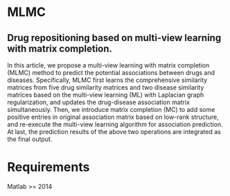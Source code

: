 # MLMC

## Drug repositioning based on multi-view learning with matrix completion.

In this article, we propose a multi-view learning with matrix completion (MLMC) method to predict the potential associations between drugs and diseases. Specifically, MLMC first learns the comprehensive similarity matrices from five drug similarity matrices and two disease similarity matrices based on the multi-view learning (ML) with Laplacian graph regularization, and updates the drug-disease association matrix simultaneously. Then, we introduce matrix completion (MC) to add some positive entries in original association matrix based on low-rank structure, and re-execute the multi-view learning algorithm for association prediction. At last, the prediction results of the above two operations are integrated as the final output.

# Requirements

Matlab >= 2014
